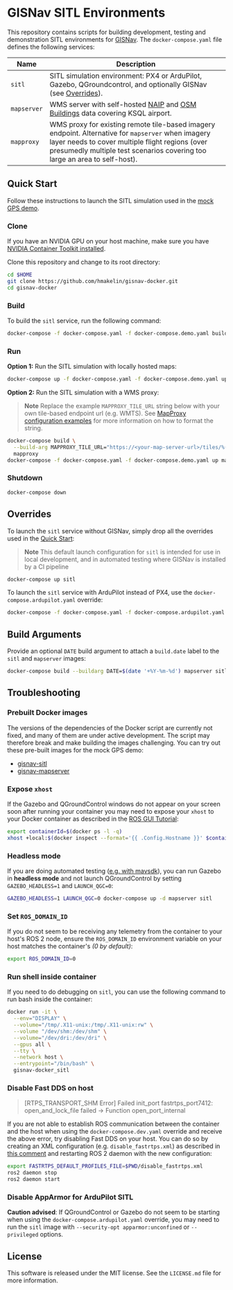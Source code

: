 # GISNav SITL Environments

This repository contains scripts for building development, testing and demonstration SITL environments for [GISNav][1]. 
The `docker-compose.yaml` file defines the following services:

[1]: https://github.com/hmakelin/gisnav

| Name                     | Description                                                                                                                                                                                                                         |
|--------------------------|-------------------------------------------------------------------------------------------------------------------------------------------------------------------------------------------------------------------------------------|
| <nobr>`sitl`</nobr>      | SITL simulation environment: PX4 or ArduPilot, Gazebo, QGroundcontrol, and optionally GISNav (see [Overrides](#overrides)).                                                                                                         |
| <nobr>`mapserver`</nobr> | WMS server with self-hosted [NAIP][2] and [OSM Buildings][3] data covering KSQL airport.                                                                                                                                            |
| <nobr>`mapproxy`</nobr>  | WMS proxy for existing remote tile-based imagery endpoint. Alternative for `mapserver` when imagery layer needs to cover multiple flight regions (over presumedly multiple test scenarios covering too large an area to self-host). |

[2]: https://en.wikipedia.org/wiki/National_Agriculture_Imagery_Program
[3]: https://osmbuildings.org/

## Quick Start

Follow these instructions to launch the SITL simulation used in the [mock GPS demo][4].

[4]: https://github.com/hmakelin/gisnav/blob/master/README.md#mock-gps-example

### Clone

If you have an NVIDIA GPU on your host machine, make sure you have [NVIDIA Container Toolkit installed][5].

[5]: https://docs.nvidia.com/datacenter/cloud-native/container-toolkit/install-guide.html

Clone this repository and change to its root directory:

```bash
cd $HOME
git clone https://github.com/hmakelin/gisnav-docker.git
cd gisnav-docker
```

### Build

To build the `sitl` service, run the following command:

```bash
docker-compose -f docker-compose.yaml -f docker-compose.demo.yaml build sitl
```

### Run

**Option 1:** Run the SITL simulation with locally hosted maps:

```bash
docker-compose up -f docker-compose.yaml -f docker-compose.demo.yaml up mapserver sitl
```

**Option 2:** Run the SITL simulation with a WMS proxy:

> **Note**
> Replace the example `MAPPROXY_TILE_URL` string below with your own tile-based endpoint url (e.g. WMTS). See
> [MapProxy configuration examples][6] for more information on how to format the string.

[6]: https://mapproxy.org/docs/latest/configuration_examples.html

```bash
docker-compose build \
  --build-arg MAPPROXY_TILE_URL="https://<your-map-server-url>/tiles/%(z)s/%(y)s/%(x)s" \
  mapproxy
docker-compose -f docker-compose.yaml -f docker-compose.demo.yaml up mapproxy sitl
```

### Shutdown

```bash
docker-compose down
```

## Overrides

To launch the `sitl` service without GISNav, simply drop all the overrides used in the [Quick Start](#run):

> **Note**
> This default launch configuration for `sitl` is intended for use in local development, and in automated testing 
> where GISNav is installed by a CI pipeline

```bash
docker-compose up sitl
```

To launch the `sitl` service with ArduPilot instead of PX4, use the `docker-compose.ardupilot.yaml` override:

```bash
docker-compose -f docker-compose.yaml -f docker-compose.ardupilot.yaml up sitl
```

## Build Arguments

Provide an optional `DATE` build argument to attach a `build.date` label to the `sitl` and `mapserver` images:

```bash
docker-compose build --buildarg DATE=$(date '+%Y-%m-%d') mapserver sitl
```

## Troubleshooting

### Prebuilt Docker images
The versions of the dependencies of the Docker script are currently not fixed, and many of them are under active 
development. The script may therefore break and make building the images challenging. You can try out these pre-built 
images for the mock GPS demo:

* [gisnav-sitl][7]
* [gisnav-mapserver][8]

[7]: https://hub.docker.com/r/hmakelin/gisnav-sitl
[8]: https://hub.docker.com/r/hmakelin/gisnav-mapserver

### Expose `xhost`

If the Gazebo and QGroundControl windows do not appear on your screen soon after running your container you may need to 
expose your ``xhost`` to your Docker container as described in the [ROS GUI Tutorial][9]:

[9]: http://wiki.ros.org/docker/Tutorials/GUI

```bash
export containerId=$(docker ps -l -q)
xhost +local:$(docker inspect --format='{{ .Config.Hostname }}' $containerId)
```

### Headless mode

If you are doing automated testing ([e.g. with mavsdk][10]), you can run Gazebo in **headless mode** and not launch
QGroundControl by setting `GAZEBO_HEADLESS=1` and `LAUNCH_QGC=0`:

[10]: https://github.com/hmakelin/gisnav/blob/master/test/sitl/sitl_test_mock_gps_node.py

```bash
GAZEBO_HEADLESS=1 LAUNCH_QGC=0 docker-compose up -d mapserver sitl
```

### Set `ROS_DOMAIN_ID`

If you do not seem to be receiving any telemetry from the container to your host's ROS 2 node, ensure the
`ROS_DOMAIN_ID` environment variable on your host matches the container's *(0 by default)*:

```bash
export ROS_DOMAIN_ID=0
```

### Run shell inside container

If you need to do debugging on `sitl`, you can use the following command to run bash inside the container:

```bash
docker run -it \
  --env="DISPLAY" \
  --volume="/tmp/.X11-unix:/tmp/.X11-unix:rw" \
  --volume "/dev/shm:/dev/shm" \
  --volume="/dev/dri:/dev/dri" \
  --gpus all \
  --tty \
  --network host \
  --entrypoint="/bin/bash" \
  gisnav-docker_sitl
```

### Disable Fast DDS on host

> [RTPS_TRANSPORT_SHM Error] Failed init_port fastrtps_port7412: open_and_lock_file failed -> Function 
> open_port_internal

If you are not able to establish ROS communication between the container and the host when using the 
`docker-compose.dev.yaml` override and receive the above error, try disabling Fast DDS on your host. 
You can do so by creating an XML configuration (e.g. `disable_fastrtps.xml`) as described in [this comment][11] and 
restarting ROS 2 daemon with the new configuration:

[11]: https://github.com/eProsima/Fast-DDS/issues/1698#issuecomment-778039676

```bash
export FASTRTPS_DEFAULT_PROFILES_FILE=$PWD/disable_fastrtps.xml
ros2 daemon stop
ros2 daemon start
```

### Disable AppArmor for ArduPilot SITL

**Caution advised**: If QGroundControl or Gazebo do not seem to be starting when using the 
`docker-compose.ardupilot.yaml` override, you may need to run the `sitl` image with 
`--security-opt apparmor:unconfined` or `--privileged` options.

## License

This software is released under the MIT license. See the `LICENSE.md` file for more information.
